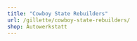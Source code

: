 ```yaml
---
title: "Cowboy State Rebuilders"
url: /gillette/cowboy-state-rebuilders/
shop: Autowerkstatt
---
```


